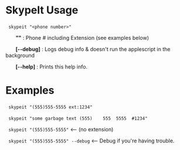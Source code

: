 # SkypeIt Usage

&nbsp;&nbsp;`skypeit "<phone number>"`

&nbsp;&nbsp;&nbsp;&nbsp;&nbsp;&nbsp;  **"<phone number>"**     : Phone # including Extension (see examples below)

&nbsp;&nbsp;&nbsp;&nbsp;&nbsp;&nbsp;  **[--debug]**            : Logs debug info & doesn't run the applescript in the background

&nbsp;&nbsp;&nbsp;&nbsp;&nbsp;&nbsp;  **[--help]**             : Prints this help info.


# Examples

&nbsp;&nbsp;`skypeit "(555)555-5555 ext:1234"`

&nbsp;&nbsp;`skypeit "some garbage text (555)    555  5555  #1234"`

&nbsp;&nbsp;`skypeit "(555)555-5555"` <-- (no extension)

&nbsp;&nbsp;`skypeit "(555)555-5555" --debug` <-- Debug if you're having trouble.
